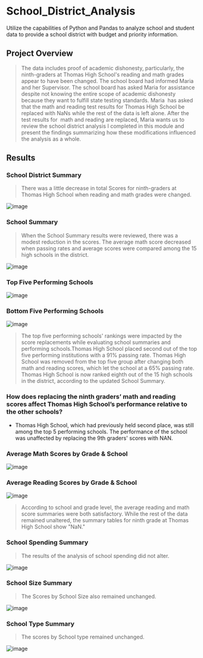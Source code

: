 # School_District_Analysis
Utilize the capabilities of Python and Pandas to analyze school and student data to provide a school district with budget and priority information.
## Project Overview
>The data includes proof of academic dishonesty, particularly, the ninth-graders at Thomas High School's reading and math grades appear to have been changed. The school board had informed Maria and her Supervisor. The school board has asked Maria for assistance despite not knowing the entire scope of academic dishonesty because they want to fulfill state testing standards. Maria  has asked that the math and reading test results for Thomas High School be replaced with NaNs while the rest of the data is left alone. After the test results for  math and reading are replaced, Maria wants us to review the school district analysis I completed in this module and present the findings summarizing how these modifications influenced the analysis as a whole.

## Results
### School District Summary
>There was a little decrease in total Scores for ninth-graders at Thomas High School when reading and math grades were changed.

![image](https://user-images.githubusercontent.com/107198518/179141734-04b34417-756c-47aa-9bb7-e66bbde9b21f.png)

### School Summary
>When the School Summary results were reviewed, there was a modest reduction in the scores. The average math score decreased when passing rates and average scores were compared among the 15 high schools in the district.

![image](https://user-images.githubusercontent.com/107198518/179142007-f3e32a94-23b7-42a9-98e8-5ac5c4132a69.png)

### Top Five Performing Schools
![image](https://user-images.githubusercontent.com/107198518/179142580-9a0d7f8d-a245-4990-9968-a7cb30205146.png)

### Bottom Five Performing Schools
![image](https://user-images.githubusercontent.com/107198518/179142618-a99f6834-3294-420c-afa8-a21661b69b5c.png)

>The top five performing schools' rankings were impacted by the score replacements while evaluating school summaries and performing schools.Thomas High School placed second out of the top five performing institutions with a 91% passing rate. Thomas High School was removed from the top five group after changing both math and reading scores, which let the school at a 65% passing rate. Thomas High School is now ranked eighth out of the 15 high schools in the district, according to the updated School Summary.

### How does replacing the ninth graders’ math and reading scores affect Thomas High School’s performance relative to the other schools?
- Thomas High School, which had previously held second place, was still among the top 5 performing schools. The performance of the school was unaffected by replacing the 9th graders' scores with NAN.

### Average Math Scores by Grade & School
![image](https://user-images.githubusercontent.com/107198518/179146157-5c7237a2-c71a-47c3-bae1-a1b13312a216.png)

### Average Reading Scores by Grade & School
![image](https://user-images.githubusercontent.com/107198518/179146233-f4abaf58-d16b-4014-8b3d-a6210ef690ad.png)

>According to school and grade level, the average reading and math score summaries were both satisfactory. While the rest of the data remained unaltered, the summary tables for ninth grade at Thomas High School show "NaN."

### School Spending Summary
>The results of the analysis of school spending did not alter.
>
![image](https://user-images.githubusercontent.com/107198518/179145577-f2a33067-989b-4d74-8b67-b5b7d901d2b8.png)

### School Size Summary
>The Scores by School Size also remained unchanged.

![image](https://user-images.githubusercontent.com/107198518/179144683-e29a83a9-a2ea-4d64-95b5-053d2ac94ce8.png)

### School Type Summary
>The scores by School type remained unchanged.

![image](https://user-images.githubusercontent.com/107198518/179145029-080670ff-ef6c-41d0-90b6-571c5bd830c3.png)

